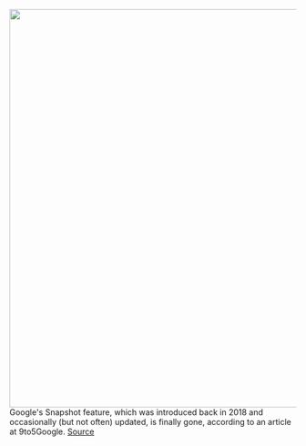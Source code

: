 <img src='https://cdn.vox-cdn.com/thumbor/4XGVmBb7dzlIufcf8KNmPJRp6tE=/0x0:1200x800/1200x800/filters:focal(504x304:696x496)/cdn.vox-cdn.com/uploads/chorus_image/image/70749991/snapshot.0.jpg' width='700px' /><br/>
Google's Snapshot feature, which was introduced back in 2018 and occasionally (but not often) updated, is finally gone, according to an article at 9to5Google.
<a href='https://www.theverge.com/2022/4/14/23025356/google-assistant-snapshot-android'> Source <a/>
